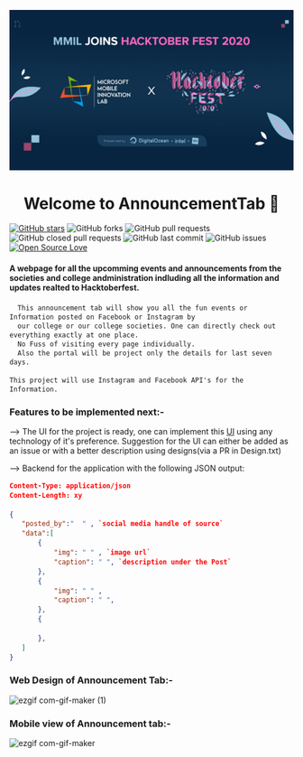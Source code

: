 <p>
  <img src=./assets/img/MMILft.Hacktober.jpeg></p>
<h1 align="center">Welcome to AnnouncementTab 👋</h1>

[![GitHub stars](https://img.shields.io/github/stars/MMIL/AnnouncementTab?style=social)](https://github.com/login?return_to=%2FMMIL%AnnouncementTab) 
 ![GitHub forks](https://img.shields.io/github/forks/MMIL/AnnouncementTab?style=social) 
 ![GitHub pull requests](https://img.shields.io/github/issues-pr/MMIL/AnnouncementTab)
 ![GitHub closed pull requests](https://img.shields.io/github/issues-pr-closed/MMIL/AnnouncementTab) 
 ![GitHub last commit](https://img.shields.io/github/last-commit/MMIL/AnnouncementTab) 
 ![GitHub issues](https://img.shields.io/github/issues-raw/MMIL/AnnouncementTab)
 [![Open Source Love](https://badges.frapsoft.com/os/v2/open-source.svg?v=103)](https://github.com/MMIL/AnnouncementTab) 

#### A webpage for all the upcomming events and announcements from the societies and college andministration indluding all the information and updates realted to Hacktoberfest.
      
      This announcement tab will show you all the fun events or Information posted on Facebook or Instagram by 
      our college or our college societies. One can directly check out everything exactly at one place.
      No Fuss of visiting every page individually.
      Also the portal will be project only the details for last seven days.
      
    This project will use Instagram and Facebook API's for the Information.

### Features to be implemented next:-

--> The UI for the project is ready, one can implement this [UI](https://www.figma.com/file/HW9S5oZo1BhLFYdnrqUtBy/Hacktoberfest_Announcement
 ) using any technology of it's preference. Suggestion for the UI can either be added as an issue or with a better description using designs(via a PR in Design.txt)

--> Backend for the application with the following JSON output:

```json
Content-Type: application/json
Content-Length: xy

{
   "posted_by":"  " , `social media handle of source`
   "data":[
       {
           "img": " " , `image url`
           "caption": " ", `description under the Post`
       },
       {
           "img": " " , 
           "caption": " ",
       },
       {

       },
   ]
}
```
### Web Design of Announcement Tab:-

![ezgif com-gif-maker (1)](https://user-images.githubusercontent.com/60606998/96366144-5d51ab80-1163-11eb-95ff-5a3ad2b7572d.gif)

### Mobile view of Announcement tab:-

![ezgif com-gif-maker](https://user-images.githubusercontent.com/60606998/96366292-6727de80-1164-11eb-80e6-d6f8f44efb66.gif)




